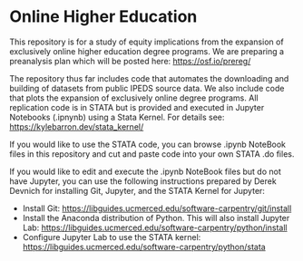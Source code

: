 # Online Higher Education

This repository is for a study of equity implications from the expansion of exclusively online higher education degree programs. We are  preparing a preanalysis plan which will be posted here: https://osf.io/prereg/

The repository thus far includes code that automates the downloading and building of datasets from public IPEDS source data. We also include code that plots the expansion of exclusively online degree programs. All replication code is in STATA but is provided and executed in Jupyter Notebooks (.ipnynb) using a Stata Kernel. For details see: https://kylebarron.dev/stata_kernel/

If you would like to use the STATA code, you can browse .ipynb NoteBook files in this repository and cut and paste code into your own STATA .do files.

If you would like to edit and execute the .ipynb NoteBook files but do not have Jupyter, you can use the following instructions prepared by Derek Devnich for installing Git, Jupyter, and the STATA Kernel for Jupyter:
* Install Git: https://libguides.ucmerced.edu/software-carpentry/git/install
* Install the Anaconda distribution of Python. This will also install Jupyter Lab: https://libguides.ucmerced.edu/software-carpentry/python/install
* Configure Jupyter Lab to use the STATA kernel: https://libguides.ucmerced.edu/software-carpentry/python/stata
